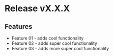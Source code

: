 # Release vX.X.X

## Features

* Feature 01 - adds cool functionality
* Feature 02 - adds super cool functionality
* Feature 03 - adds more super cool functionality
